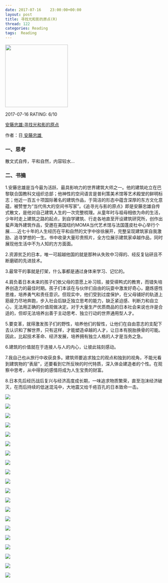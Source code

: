```yaml
---
date: 2017-07-16    23:00:00+00:00
layout: post
title: 寻找光和影的原点(R)
thread: 122
categories: Reading
tags:  Reading
---
```


<img src="https://img3.doubanio.com/lpic/s27409334.jpg" width="200" />

2017-07-16 RATING:  6/10

[安藤忠雄:寻找光和影的原点][1]

作者：日[ 安藤忠雄 ][2]

### 一、思考

散文式自传，平和自然，内容较水…

### 二、书摘

1.安藤忠雄是当今最为活跃、最具影响力的世界建筑大师之一。他的建筑屹立在巴黎联合国教科文组织总部；他神性的空间语言是普利策美术馆等艺术殿堂的鲜明标志；他近一百五十项国际著名的建筑作品，于简洁的形态中蕴含深厚的东方文化意蕴，被赞誉为“当代伟大的空间书写家”。《追寻光与影的原点》即是安藤忠雄自传式散文，是他对自己建筑人生的一次完整梳理。从童年时与祖母相依为命的生活，少年时走上建筑之路的起点，到自学建筑、行走各地直至开设建筑研究所，创作出蜚声海外建筑作品，受邀在美国纽约MOMA当代艺术馆与法国蓬皮杜中心举行个展……近七十年的人生经历在平和自然的文字中徐徐展开，完整呈现建筑家自我激励、追寻梦想的一生。书中收录大量珍贵照片，全方位展示建筑家卓越作品，同时展现他生活中不为人知的方方面面。

2.资源贫乏的日本，唯一可超越他国的就是那种从失败中习得的、经反复钻研且不断磨砺的先进技术。

3.最常干的事就是打架，什么事都是通过身体来学习、记忆的。

4.肩负着日本未来的孩子们依父母的意愿上补习班，接受填鸭式的教育，而错失培养创造力的最佳时期。孩子们本该在与伙伴们自由的玩耍中激发好奇心，磨炼感性思维，培养勇气和责任意识。但现实中，他们受到过度保护，在父母铺好的轨道上筋疲力尽地奔跑，步入社会后缺乏独立思考的能力，缺乏紧迫感、判断力和自立心，无法用正确的价值观做决定。对于大量生产优质商品的日本社会来说也许是合适的，但却无法培养出善于主动思考、独立行动的世界通用型人才。

5.要变革，就得激发孩子们的野性，培养他们的智性，让他们在自由意志的支配下去认识和了解世界，只有这样，才能塑造卓越的人才，让日本有脱胎换骨的可能。因此，比起技术革命、经济发展，培养拥有独立人格的人才是当务之急。

6.建筑的价值就在于连接人与人的内心，让彼此铭刻感动。

7.我自己也从旅行中收获良多。建筑师要追求独立的观点和独到的视角，不能光看到建筑物的“表层"，还要看到它所反映的时代特质，深入体会建造者的个性。在观察中思考，从中得到的感情将成为人生宝贵的财富。

8.日本先后经历战后复兴与经济高度成长期，一味追求物质繁荣，直至泡沫经济破灭，在而后持续的低迷混沌中，大地震又给千疮百孔的日本致命一击。



![][image-1]

![][image-2]

![][image-3]

![][image-4]

![][image-5]

![][image-6]

![][image-7]

![][image-8]

![][image-9]

![][image-10]

![][image-11]

![][image-12]

![][image-13]

![][image-14]

![][image-15]

![][image-16]

![][image-17]

![][image-18]

![][image-19]

![][image-20]







[1]:	https://book.douban.com/subject/25910219/
[2]:	%E8%BF%AA%E8%80%B6%C2%B7%E8%90%A8%E8%BF%AA%E5%A5%87

[image-1]:	/images/%E5%AE%89%E8%97%A4%E5%BF%A0%E9%9B%84/%E5%AE%89%E8%97%A4%E5%BF%A0%E9%9B%84.jpeg
[image-2]:	/images/%E5%AE%89%E8%97%A4%E5%BF%A0%E9%9B%84/%E6%B8%85%E6%B0%B4%E6%B7%B7%E5%87%9D%E5%9C%9F%E8%AF%97%E4%BA%BA.jpeg
[image-3]:	/images/%E5%AE%89%E8%97%A4%E5%BF%A0%E9%9B%84/%E9%A3%8E%E4%B9%8B%E6%95%99%E5%A0%821.jpg
[image-4]:	/images/%E5%AE%89%E8%97%A4%E5%BF%A0%E9%9B%84/%E9%A3%8E%E4%B9%8B%E6%95%99%E5%A0%822.jpg
[image-5]:	/images/%E5%AE%89%E8%97%A4%E5%BF%A0%E9%9B%84/%E9%A3%8E%E4%B9%8B%E6%95%99%E5%A0%823.jpg
[image-6]:	/images/%E5%AE%89%E8%97%A4%E5%BF%A0%E9%9B%84/%E5%85%89%E3%81%AE%E6%95%99%E4%BC%9A1.jpg
[image-7]:	/images/%E5%AE%89%E8%97%A4%E5%BF%A0%E9%9B%84/%E5%85%89%E3%81%AE%E6%95%99%E4%BC%9A2.jpg
[image-8]:	/images/%E5%AE%89%E8%97%A4%E5%BF%A0%E9%9B%84/%E4%BD%8F%E5%90%89%E9%95%BF%E5%B1%8B1.jpg
[image-9]:	/images/%E5%AE%89%E8%97%A4%E5%BF%A0%E9%9B%84/%E4%BD%8F%E5%90%89%E9%95%BF%E5%B1%8B2.jpg
[image-10]:	/images/%E5%AE%89%E8%97%A4%E5%BF%A0%E9%9B%84/%E5%9C%B0%E4%B8%AD%E7%BE%8E%E8%A1%93%E9%A4%A81.jpg
[image-11]:	/images/%E5%AE%89%E8%97%A4%E5%BF%A0%E9%9B%84/%E5%9C%B0%E4%B8%AD%E7%BE%8E%E8%A1%93%E9%A4%A82.jpg
[image-12]:	/images/%E5%AE%89%E8%97%A4%E5%BF%A0%E9%9B%84/%E5%9C%B0%E4%B8%AD%E7%BE%8E%E8%A1%93%E9%A4%A82.jpg
[image-13]:	/images/%E5%AE%89%E8%97%A4%E5%BF%A0%E9%9B%84/%E5%B0%8F%E7%AF%A0%E9%82%B81.jpg
[image-14]:	/images/%E5%AE%89%E8%97%A4%E5%BF%A0%E9%9B%84/%E5%B0%8F%E7%AF%A0%E9%82%B82.jpg
[image-15]:	/images/%E5%AE%89%E8%97%A4%E5%BF%A0%E9%9B%84/%E6%B0%B4%E3%81%AE%E6%95%99%E4%BC%9A1.jpg
[image-16]:	/images/%E5%AE%89%E8%97%A4%E5%BF%A0%E9%9B%84/%E5%9C%B0%E4%B8%AD%E7%BE%8E%E8%A1%93%E9%A4%A81.jpg
[image-17]:	/images/%E5%AE%89%E8%97%A4%E5%BF%A0%E9%9B%84/%E5%9C%B0%E4%B8%AD%E7%BE%8E%E8%A1%93%E9%A4%A81.jpg
[image-18]:	/images/%E5%AE%89%E8%97%A4%E5%BF%A0%E9%9B%84/%E4%B8%8A%E6%B5%B7%E4%BF%9D%E5%88%A9%E5%A4%A7%E5%89%A7%E9%99%A2.jpg
[image-19]:	/images/%E5%AE%89%E8%97%A4%E5%BF%A0%E9%9B%84/Modern%20Art%20Museum%20of%20Fort%20Worth1.jpg
[image-20]:	/images/%E5%AE%89%E8%97%A4%E5%BF%A0%E9%9B%84/Modern%20Art%20Museum%20of%20Fort%20Worth2.jpg